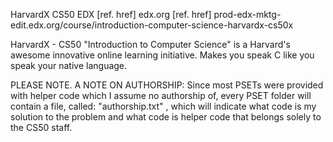 HarvardX CS50 EDX
[ref. href] edx.org
[ref. href] prod-edx-mktg-edit.edx.org/course/introduction-computer-science-harvardx-cs50x

HarvardX - CS50 "Introduction to Computer Science" is a Harvard's awesome innovative 
online learning initiative. Makes you speak C like you speak your native language.

PLEASE NOTE. A NOTE ON AUTHORSHIP:
Since most PSETs were provided with helper code which I assume no authorship of, every
PSET folder will contain a file, called:
  "authorship.txt"
, which will indicate what code is my solution to the problem and what code is helper
code that belongs solely to the CS50 staff.
